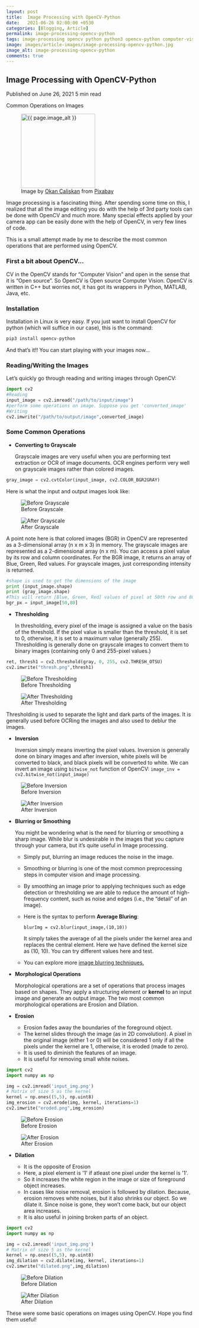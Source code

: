 ```yaml
---
layout: post
title:  Image Processing with OpenCV-Python
date:   2021-06-26 02:00:00 +0530
categories: [Blogging, Article]
permalink: image-processing-opencv-python
tags: image-processing opencv python python3 opencv-python computer-vision
image: images/article-images/image-processing-opencv-python.jpg
image_alt: image-processing-opencv-python
comments: true
---
```


## Image Processing with OpenCV-Python
<div class="article-info muted-text">
    <span class="published-on">Published on June 26, 2021</span>
    <span class="duration"><i class="icon-clock"></i> 5 min read</span>
</div>

Common Operations on Images

<figure>
	<img class="article-image" src="{{ page.image }}" alt="{{ page.image_alt }}" width="200">
	<figcaption class="article-image-caption">Image by <a href="https://pixabay.com/users/activedia-665768/?utm_source=link-attribution&amp;utm_medium=referral&amp;utm_campaign=image&amp;utm_content=4846063">Okan Caliskan</a> from <a href="https://pixabay.com/?utm_source=link-attribution&amp;utm_medium=referral&amp;utm_campaign=image&amp;utm_content=4846063">Pixabay</a></figcaption>
</figure>


Image processing is a fascinating thing. After spending some time on this, I realized that all the image editing you do with the help of 3rd party tools can be done with OpenCV and much more. Many special effects applied by your camera app can be easily done with the help of OpenCV, in very few lines of code.

This is a small attempt made by me to describe the most common operations that are performed using OpenCV.

<!--more-->

### First a bit about OpenCV…

CV in the OpenCV stands for “Computer Vision” and open in the sense that it is “Open source”. So OpenCV is Open source Computer Vision. OpenCV is written in C++ but worries not, it has got its wrappers in Python, MATLAB, Java, etc.

### Installation

Installation in Linux is very easy. If you just want to install OpenCV for python (which will suffice in our case), this is the command:

```python
pip3 install opencv-python
```

And that’s it!! You can start playing with your images now…

### Reading/Writing the Images

Let’s quickly go through reading and writing images through OpenCV:

```python
import cv2
#Reading
input_image = cv2.imread("/path/to/input/image")
#perform some operations on image. Suppose you get 'converted_image'
#Writing
cv2.imwrite("/path/to/output/image",converted_image)
```

### Some Common Operations

- **Converting to Grayscale**
	
	Grayscale images are very useful when you are performing text extraction or OCR of image documents. OCR engines perform very well on grayscale images rather than colored images.

```python
gray_image = cv2.cvtColor(input_image, cv2.COLOR_BGR2GRAY)
```

Here is what the input and output images look like:

<figure>
	<img class="article-image-2" src="images/article-images/grayscale_before.png" alt="Before Grayscale">
	<figcaption class="article-image-caption">Before Grayscale</figcaption>
</figure>
<figure>
	<img class="article-image-2" src="images/article-images/grayscale_after.png" alt="After Grayscale">
	<figcaption class="article-image-caption">After Grayscale</figcaption>
</figure>

A point note here is that colored images (BGR) in OpenCV are represented as a 3-dimensional array (n x m x 3) in memory. The grayscale images are represented as a 2-dimensional array (n x m). 
You can access a pixel value by its row and column coordinates. For the BGR image, it returns an array of Blue, Green, Red values. For grayscale images, just corresponding intensity is returned.

```python
#shape is used to get the dimensions of the image
print (input_image.shape)
print (gray_image.shape)
#This will return [Blue, Green, Red] values of pixel at 50th row and 80th column
bgr_px = input_image[50,80]
```

- **Thresholding**

  In thresholding, every pixel of the image is assigned a value on the basis of the threshold. If the pixel value is smaller than the threshold, it is set to 0, otherwise, it is set to a maximum value (generally 255).
  Thresholding is generally done on grayscale images to convert them to binary images (containing only 0 and 255-pixel values.)

```python
ret, thresh1 = cv2.threshold(gray, 0, 255, cv2.THRESH_OTSU)
cv2.imwrite("thresh.png",thresh1)
```

<figure>
	<img class="article-image-2" src="images/article-images/thresholding_before.png" alt="Before Thresholding">
	<figcaption class="article-image-caption">Before Thresholding</figcaption>
</figure>
<figure>
	<img class="article-image-2" src="images/article-images/thresholding_after.png" alt="After Thresholding">
	<figcaption class="article-image-caption">After Thresholding</figcaption>
</figure>

Thresholding is used to separate the light and dark parts of the images. It is generally used before OCRing the images and also used to deblur the images.

- **Inversion**

  Inversion simply means inverting the pixel values. Inversion is generally done on binary images and after inversion, white pixels will be converted to black, and black pixels will be converted to white.
  We can invert an image using `bitwise_not` function of OpenCV: 
  `image_inv = cv2.bitwise_not(input_image)`

<figure>
	<img class="article-image-2" src="images/article-images/inversion_before.png" alt="Before Inversion">
	<figcaption class="article-image-caption">Before Inversion</figcaption>
</figure>
<figure>
	<img class="article-image-2" src="images/article-images/inversion_after.png" alt="After Inversion">
	<figcaption class="article-image-caption">After Inversion</figcaption>
</figure>

- **Blurring or Smoothing** 
	
	You might be wondering what is the need for blurring or smoothing a sharp image. While blur is undesirable in the images that you capture through your camera, but it’s quite useful in Image processing. 
	- Simply put, blurring an image reduces the noise in the image. 
	- Smoothing or blurring is one of the most common preprocessing steps in computer vision and image processing.
	- By smoothing an image prior to applying techniques such as edge detection or thresholding we are able to reduce the amount of high-frequency content, such as noise and edges (i.e., the “detail” of an image).
	- Here is the syntax to perform **Average Bluring**:

	  `blurImg = cv2.blur(input_image,(10,10))` 

	  It simply takes the average of all the pixels under the kernel area and replaces the central element. Here we have defined the kernel size as (10, 10). You can try different values here and test. 
	- You can explore more [image blurring techniques.](https://medium.com/r?url=https%3A%2F%2Fdocs.opencv.org%2Fmaster%2Fd4%2Fd13%2Ftutorial_py_filtering.html)

- **Morphological Operations**

  Morphological operations are a set of operations that process images based on shapes. They apply a structuring element or **kernel** to an input image and generate an output image. The two most common morphological operations are Erosion and Dilation.

- **Erosion**
  - Erosion  fades away the boundaries of the foreground object. 
  - The kernel slides through the image (as in 2D convolution). A pixel in the original image (either 1 or 0) will be considered 1 only if all the pixels under the kernel are 1, otherwise, it is eroded (made to zero).
  - It is used to diminish the features of an image.
  - It is useful for removing small white noises.

```python
import cv2
import numpy as np

img = cv2.imread('input_img.png')
# Matrix of size 5 as the kernel
kernel = np.ones((5,5), np.uint8) 
img_erosion = cv2.erode(img, kernel, iterations=1)
cv2.imwrite("eroded.png",img_erosion)
```

<figure>
	<img class="article-image-2" src="images/article-images/erosion_before.png" alt="Before Erosion">
	<figcaption class="article-image-caption">Before Erosion</figcaption>
</figure>
<figure>
	<img class="article-image-2" src="images/article-images/erosion_after.png" alt="After Erosion">
	<figcaption class="article-image-caption">After Erosion</figcaption>
</figure>

- **Dilation**

  - It is the opposite of Erosion
  - Here, a pixel element is '1' if atleast one pixel under the kernel is '1'.
  - So it increases the white region in the image or size of foreground object increases.
  - In cases like noise removal, erosion is followed by dilation. Because, erosion removes white noises, but it also shrinks our object. So we dilate it. Since noise is gone, they won’t come back, but our object area increases.
  - It is also useful in joining broken parts of an object.

```python
import cv2
import numpy as np

img = cv2.imread('input_img.png')
# Matrix of size 5 as the kernel
kernel = np.ones((5,5), np.uint8) 
img_dilation = cv2.dilate(img, kernel, iterations=1)
cv2.imwrite("dilated.png",img_dilation)
```

<figure>
	<img class="article-image-2" src="images/article-images/dilation_before.png" alt="Before Dilation">
	<figcaption class="article-image-caption">Before Dilation</figcaption>
</figure>
<figure>
	<img class="article-image-2" src="images/article-images/dilation_after.png" alt="After Dilation">
	<figcaption class="article-image-caption">After Dilation</figcaption>
</figure>


These were some basic operations on images using OpenCV. Hope you find them useful!